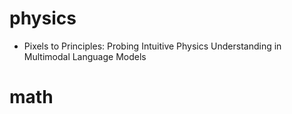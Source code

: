 # physics
- Pixels to Principles: Probing Intuitive Physics Understanding in Multimodal Language Models
# math
